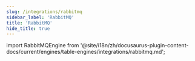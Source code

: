 ```yaml
---
slug: /integrations/rabbitmq
sidebar_label: 'RabbitMQ'
title: 'RabbitMQ'
hide_title: true
---
```


import RabbitMQEngine from '@site/i18n/zh/docusaurus-plugin-content-docs/current/engines/table-engines/integrations/rabbitmq.md';

<RabbitMQEngine/>
